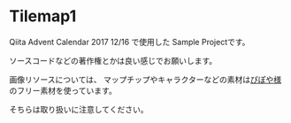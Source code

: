 # Tilemap1
Qiita Advent Calendar 2017 12/16 で使用した Sample Projectです。

ソースコードなどの著作権とかは良い感じでお願いします。

画像リソースについては、
マップチップやキャラクターなどの素材は[ぴぽや様](http://blog.pipoya.net/)のフリー素材を使っています。

そちらは取り扱いに注意してください。
